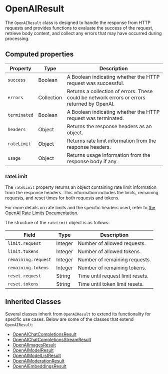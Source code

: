 # OpenAIResult

The `OpenAIResult` class is designed to handle the response from HTTP requests and provides functions to evaluate the success of the request, retrieve body content, and collect any errors that may have occurred during processing.

## Computed properties

| Property    | Type       | Description                                                                 |
|-------------|------------|-----------------------------------------------------------------------------|
| `success`   | Boolean    | A Boolean indicating whether the HTTP request was successful.               |
| `errors`    | Collection | Returns a collection of errors. These could be network errors or errors returned by OpenAI. |
| `terminated`| Boolean    | A Boolean indicating whether the HTTP request was terminated.               |
| `headers`   | Object     | Returns the response headers as an object.                                  |
| `rateLimit` | Object     | Returns rate limit information from the response headers.                   |
| `usage`     | Object     | Returns usage information from the response body if any.                    |

### rateLimit

The `rateLimit` property returns an object containing rate limit information from the response headers.
This information includes the limits, remaining requests, and reset times for both requests and tokens.

For more details on rate limits and the specific headers used, refer to [the OpenAI Rate Limits Documentation](https://platform.openai.com/docs/guides/rate-limits#rate-limits-in-headers).

The structure of the `rateLimit` object is as follows:

| Field       | Type   | Description                                      |
|-------------|--------|--------------------------------------------------|
| `limit.request` | Integer | Number of allowed requests.                    |
| `limit.tokens`  | Integer | Number of allowed tokens.                      |
| `remaining.request` | Integer | Number of remaining requests.                |
| `remaining.tokens`  | Integer | Number of remaining tokens.                  |
| `reset.request` | String | Time until request limit resets.               |
| `reset.tokens`  | String | Time until token limit resets.                 |

## Inherited Classes

Several classes inherit from `OpenAIResult` to extend its functionality for specific use cases. Below are some of the classes that extend `OpenAIResult`:

- [OpenAIChatCompletionsResult](OpenAIChatCompletionsResult.md)
- [OpenAIChatCompletionsStreamResult](OpenAIChatCompletionsStreamResult.md)
- [OpenAIImagesResult](OpenAIImagesResult.md)
- [OpenAIModelResult](OpenAIModelResult.md)
- [OpenAIModelListResult](OpenAIModelListResult.md)
- [OpenAIModerationResult](OpenAIModerationResult.md)
- [OpenAIEmbeddingsResult](OpenAIEmbeddingsResult.md)
